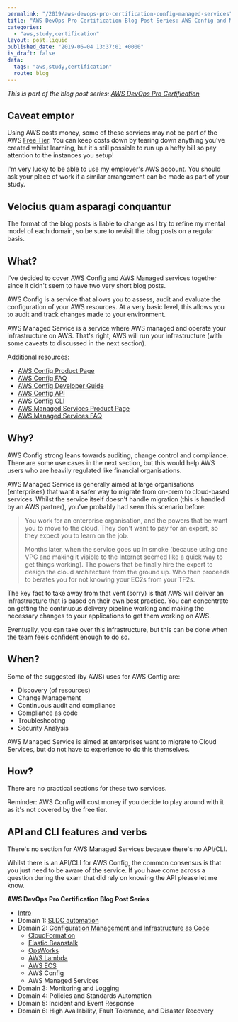 ```yaml
---
permalink: "/2019/aws-devops-pro-certification-config-managed-services"
title: "AWS DevOps Pro Certification Blog Post Series: AWS Config and Managed Services"
categories:
  - "aws,study,certification"
layout: post.liquid
published_date: "2019-06-04 13:37:01 +0000"
is_draft: false
data:
  tags: "aws,study,certification"
  route: blog
---
```


_This is part of the blog post series: [AWS DevOps Pro Certification](/2019/aws-devops-pro-certification-intro/)_

## Caveat emptor

Using AWS costs money, some of these services may not be part of the AWS [Free Tier][aws_free_tier]. You can keep costs down by tearing down anything you've created whilst learning, but it's still possible to run up a hefty bill so pay attention to the instances you setup!

I'm very lucky to be able to use my employer's AWS account. You should ask your place of work if a similar arrangement can be made as part of your study.

## Velocius quam asparagi conquantur

The format of the blog posts is liable to change as I try to refine my mental model of each domain, so be sure to revisit the blog posts on a regular basis.

## What?

I've decided to cover AWS Config and AWS Managed services together since it didn't seem to have two very short blog posts.

AWS Config is a service that allows you to assess, audit and evaluate the configuration of your AWS resources. At a very basic level, this allows you to audit and track changes made to your environment.

AWS Managed Service is a service where AWS managed and operate your infrastructure on AWS. That's right, AWS will run your infrastructure (with some caveats to discussed in the next section).

Additional resources:

- [AWS Config Product Page][aws_config]
- [AWS Config FAQ][docs_config_faq]
- [AWS Config Developer Guide][docs_config_dg]
- [AWS Config API][docs_config_api]
- [AWS Config CLI][docs_config_cli]
- [AWS Managed Services Product Page][aws_managed_services]
- [AWS Managed Services FAQ][docs_managed_services_faq]

## Why?

AWS Config strong leans towards auditing, change control and compliance. There are some use cases in the next section, but this would help AWS users who are heavily regulated like financial organisations.

AWS Managed Service is generally aimed at large organisations (enterprises) that want a safer way to migrate from on-prem to cloud-based services. Whilst the service itself doesn't handle migration (this is handled by an AWS partner), you've probably had seen this scenario before:

> You work for an enterprise organisation, and the powers that be want you to move to the cloud. They don't want to pay for an expert, so they expect you to learn on the job.
>
> Months later, when the service goes up in smoke (because using one VPC and making it visible to the Internet seemed like a quick way to get things working). The powers that be finally hire the expert to design the cloud architecture from the ground up. Who then proceeds to berates you for not knowing your EC2s from your TF2s.

The key fact to take away from that vent (sorry) is that AWS will deliver an infrastructure that is based on their own best practice. You can concentrate on getting the continuous delivery pipeline working and making the necessary changes to your applications to get them working on AWS.

Eventually, you can take over this infrastructure, but this can be done when the team feels confident enough to do so.

## When?

Some of the suggested (by AWS) uses for AWS Config are:

- Discovery (of resources)
- Change Management
- Continuous audit and compliance
- Compliance as code
- Troubleshooting
- Security Analysis

AWS Managed Service is aimed at enterprises want to migrate to Cloud Services, but do not have to experience to do this themselves.

## How?

There are no practical sections for these two services.

Reminder: AWS Config will cost money if you decide to play around with it as it's not covered by the free tier.

## API and CLI features and verbs

There's no section for AWS Managed Services because there's no API/CLI.

Whilst there is an API/CLI for AWS Config, the common consensus is that you just need to be aware of the service. If you have come across a question during the exam that did rely on knowing the API please let me know.

[aws_free_tier]: https://aws.amazon.com/free/
[aws_config]: https://aws.amazon.com/config/
[docs_config_dg]: https://docs.aws.amazon.com/config/latest/developerguide/WhatIsConfig.html
[docs_config_faq]: https://aws.amazon.com/config/faq/
[docs_config_api]: https://docs.aws.amazon.com/config/latest/APIReference/Welcome.html
[docs_config_cli]: https://docs.aws.amazon.com/cli/latest/reference/configservice/index.html
[aws_managed_services]: https://aws.amazon.com/managed-services/
[docs_managed_services_faq]: https://aws.amazon.com/managed-services/faqs/

**AWS DevOps Pro Certification Blog Post Series**

- [Intro](/2019/aws-devops-pro-certification-intro/)
- Domain 1: [SLDC automation](/2019/aws-devops-pro-certification-sdlc-intro/)
- Domain 2: [Configuration Management and Infrastructure as Code](/2019/aws-devops-pro-certification-configuration-management-and-infrastructure-as-code-intro)
  - [CloudFormation](/2019/aws-devops-pro-certification-cloudformation)
  - [Elastic Beanstalk](/2019/aws-devops-pro-certification-elastic-beanstalk)
  - [OpsWorks](/2019/aws-devops-pro-certification-opsworks)
  - [AWS Lambda](/2019/aws-devops-pro-certification-lambda/)
  - [AWS ECS](/2019/aws-devops-pro-certification-ecs)
  - AWS Config
  - AWS Managed Services
- Domain 3: Monitoring and Logging
- Domain 4: Policies and Standards Automation
- Domain 5: Incident and Event Response
- Domain 6: High Availability, Fault Tolerance, and Disaster Recovery